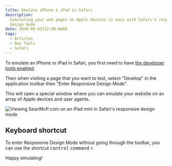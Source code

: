 ```yaml
---
title: Emulate iPhone & iPad in Safari
description:
  Simulating your web pages on Apple devices is easy with Safari's responsive
  design mode
date: 2020-09-02T12:00-0400
tags:
  - Articles
  - Dev Tools
  - Safari
---
```


To emulate an iPhone or iPad in Safari, you first need to have
[the developer tools enabled](https://support.apple.com/guide/safari/use-the-developer-tools-in-the-develop-menu-sfri20948/mac).

Then when visiting a page that you want to test, select "Develop" in the
application toolbar then "Enter Responsive Design Mode".

This will open a special window where you can emulate your website on an array
of Apple devices and user agents.

![Viewing SeanMcP.com on an iPad mini in Safari's responsive design mode](/img/safari-responsive-design-mode.png)

## Keyboard shortcut

To enter Responsive Design Mode without going through the toolbar, you can use
the shortcut <kbd>control</kbd> <kbd>command</kbd> <kbd>r</kbd>.

Happy emulating!
